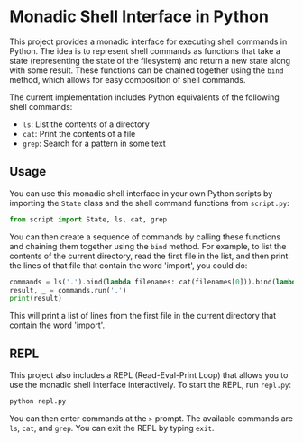 
# Monadic Shell Interface in Python

This project provides a monadic interface for executing shell commands in Python. The idea is to represent shell commands as functions that take a state (representing the state of the filesystem) and return a new state along with some result. These functions can be chained together using the `bind` method, which allows for easy composition of shell commands.

The current implementation includes Python equivalents of the following shell commands:

- `ls`: List the contents of a directory
- `cat`: Print the contents of a file
- `grep`: Search for a pattern in some text

## Usage

You can use this monadic shell interface in your own Python scripts by importing the `State` class and the shell command functions from `script.py`:

```python
from script import State, ls, cat, grep
```

You can then create a sequence of commands by calling these functions and chaining them together using the `bind` method. For example, to list the contents of the current directory, read the first file in the list, and then print the lines of that file that contain the word 'import', you could do:

```python
commands = ls('.').bind(lambda filenames: cat(filenames[0])).bind(lambda text: grep('import', text))
result, _ = commands.run('.')
print(result)
```

This will print a list of lines from the first file in the current directory that contain the word 'import'.

## REPL

This project also includes a REPL (Read-Eval-Print Loop) that allows you to use the monadic shell interface interactively. To start the REPL, run `repl.py`:

```python
python repl.py
```

You can then enter commands at the `>` prompt. The available commands are `ls`, `cat`, and `grep`. You can exit the REPL by typing `exit`.
